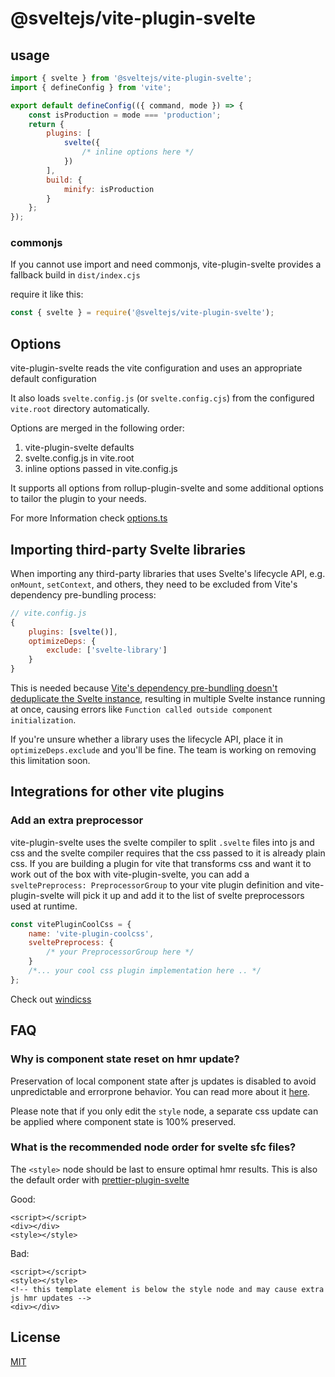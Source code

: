 # @sveltejs/vite-plugin-svelte

## usage

```js
import { svelte } from '@sveltejs/vite-plugin-svelte';
import { defineConfig } from 'vite';

export default defineConfig(({ command, mode }) => {
	const isProduction = mode === 'production';
	return {
		plugins: [
			svelte({
				/* inline options here */
			})
		],
		build: {
			minify: isProduction
		}
	};
});
```

### commonjs

If you cannot use import and need commonjs, vite-plugin-svelte provides a fallback build in `dist/index.cjs`

require it like this:

```js
const { svelte } = require('@sveltejs/vite-plugin-svelte');
```

## Options

vite-plugin-svelte reads the vite configuration and uses an appropriate default configuration

It also loads `svelte.config.js` (or `svelte.config.cjs`) from the configured `vite.root` directory automatically.

Options are merged in the following order:

1. vite-plugin-svelte defaults
2. svelte.config.js in vite.root
3. inline options passed in vite.config.js

It supports all options from rollup-plugin-svelte and some additional options to tailor the plugin to your needs.

For more Information check [options.ts](src/utils/options.ts)

## Importing third-party Svelte libraries

When importing any third-party libraries that uses Svelte's lifecycle API, e.g. `onMount`, `setContext`, and others, they need to be excluded from Vite's dependency pre-bundling process:

<!-- eslint-skip -->

```js
// vite.config.js
{
	plugins: [svelte()],
	optimizeDeps: {
		exclude: ['svelte-library']
	}
}
```

This is needed because [Vite's dependency pre-bundling doesn't deduplicate the Svelte instance](https://github.com/vitejs/vite/issues/3910), resulting in multiple Svelte instance running at once, causing errors like `Function called outside component initialization`.

If you're unsure whether a library uses the lifecycle API, place it in `optimizeDeps.exclude` and you'll be fine. The team is working on removing this limitation soon.

## Integrations for other vite plugins

### Add an extra preprocessor

vite-plugin-svelte uses the svelte compiler to split `.svelte` files into js and css and the svelte compiler requires that the css passed to it is already plain css.
If you are building a plugin for vite that transforms css and want it to work out of the box with vite-plugin-svelte, you can add a `sveltePreprocess: PreprocessorGroup` to your vite plugin definition and vite-plugin-svelte will pick it up and add it to the list of svelte preprocessors used at runtime.

```js
const vitePluginCoolCss = {
	name: 'vite-plugin-coolcss',
	sveltePreprocess: {
		/* your PreprocessorGroup here */
	}
	/*... your cool css plugin implementation here .. */
};
```

Check out [windicss](https://github.com/windicss/vite-plugin-windicss/blob/517eca0cebc879d931c6578a08accadfb112157c/packages/vite-plugin-windicss/src/index.ts#L167)

## FAQ

### Why is component state reset on hmr update?

Preservation of local component state after js updates is disabled to avoid unpredictable and errorprone behavior. You can read more about it [here](https://github.com/rixo/svelte-hmr#preservation-of-local-state).

Please note that if you only edit the `style` node, a separate css update can be applied where component state is 100% preserved.

### What is the recommended node order for svelte sfc files?

The `<style>` node should be last to ensure optimal hmr results.
This is also the default order with [prettier-plugin-svelte](https://github.com/sveltejs/prettier-plugin-svelte)

Good:

```sveltehtml
<script></script>
<div></div>
<style></style>
```

Bad:

```sveltehtml
<script></script>
<style></style>
<!-- this template element is below the style node and may cause extra js hmr updates -->
<div></div>
```

## License

[MIT](./LICENSE)
